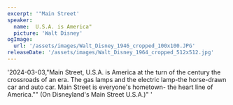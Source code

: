 ```yaml
---
excerpt: '"Main Street'
speaker:
  name:  U.S.A. is America"
  picture: 'Walt Disney'
ogImage:
  url: '/assets/images/Walt_Disney_1946_cropped_100x100.JPG'
releaseDate: '/assets/images/Walt_Disney_1964_cropped_512x512.jpg'
---
```


'2024-03-03,"Main Street, U.S.A. is America at the turn of the century the crossroads of an era. The gas lamps and the electric lamp-the horse-drawn car and auto car. Main Street is everyone's hometown- the heart line of America."" (On Disneyland's Main Street U.S.A.)"'
